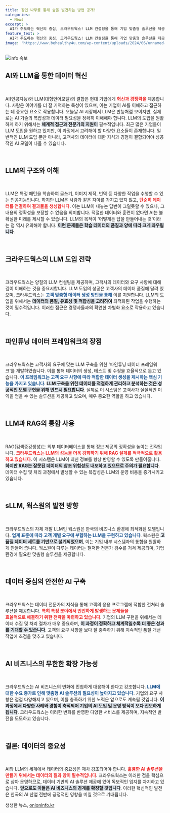 ```yaml
---
title: 장인 나무를 통해 숲을 발견하는 방법 공개!
categories:
  - News
excerpt: >
  AI가 주도하는 혁신의 중심, 크라우드웍스! LLM 컨설팅을 통해 기업 맞춤형 솔루션을 제공하며, 데이터를 기반으로 신뢰할 수 있는 AI 파트너로 성장 중입니다. 미래형 시장으로의 발걸음을 함께하세요!
feature_text: >
  AI가 주도하는 혁신의 중심, 크라우드웍스! LLM 컨설팅을 통해 기업 맞춤형 솔루션을 제공하며, 데이터를 기반으로 신뢰할 수 있는 AI 파트너로 성장 중입니다. 미래형 시장으로의 발걸음을 함께하세요!
image: 'https://www.behealthy4u.com/wp-content/uploads/2024/06/unnamed-file.png'
---
```


<p><img src="https://www.behealthy4u.com/wp-content/uploads/2024/06/unnamed-file.png" alt="info 속보" /></p>

<h2 data-ke-size="size26">AI와 LLM을 통한 데이터 혁신</h2>

<p data-ke-size="size16">&nbsp;</p>

<p>AI(인공지능)와 LLM(대형언어모델)의 결합은 현대 기업에게 <b><span style="color: #ee2323;">혁신과 경쟁력을</span></b> 제공합니다. 사람은 이야기를 더 잘 기억하는 특성이 있으며, 이는 기업이 AI를 이해하고 접근하는 데 중요한 요소로 작용합니다. 오늘날 AI 시장에서 LLM은 만능처럼 보이지만, 실제로는 AI 기술의 복잡성과 데이터 필요성을 정확히 이해해야 합니다. LLM의 도입을 원활하게 하기 위해서는 <b><span style="background-color: #21538527;">체계적 접근과 전문가의 지원이</span></b> 필수적입니다. 최근 많은 기업들이 LLM 도입을 원하고 있지만, 이 과정에서 고려해야 할 다양한 요소들이 존재합니다. 일반적인 LLM 도입 뿐만 아니라, 고객사의 데이터에 대한 지식과 경험이 결합되어야 성공적인 AI 모델이 나올 수 있습니다.</p>

<p data-ke-size="size16">&nbsp;</p>

<h2 data-ke-size="size26">LLM의 구조와 이해</h2>

<p data-ke-size="size16">&nbsp;</p>

<p>LLM은 특정 패턴을 학습하여 글쓰기, 이미지 제작, 번역 등 다양한 작업을 수행할 수 있는 인공지능입니다. 하지만 LLM은 사람과 같은 자아를 가지고 있지 않고, <b><span style="color: #ee2323;">단순히 데이터를 연결하여 결과물을 생성합니다</span></b>. 이는 LLM이 내놓는 답변이 그럴듯할 수 있으나, 그 내용의 정확성을 보장할 수 없음을 의미합니다. 적절한 데이터와 훈련이 없다면 AI는 불확실한 미래를 제시할 수 있습니다. LLM의 목적이 '어떻게든 답을 만들어내는 것'이라는 점 역시 유의해야 합니다. <b><span style="background-color: #21538527;">이런 문제들은 학습 데이터의 품질과 양에 따라 크게 좌우됩니다</span></b>.</p>

<p data-ke-size="size16">&nbsp;</p>

<h2 data-ke-size="size26">크라우드웍스의 LLM 도입 전략</h2>

<p data-ke-size="size16">&nbsp;</p>

<p>크라우드웍스는 양질의 LLM 컨설팅을 제공하며, 고객사의 데이터와 요구 사항에 대해 깊이 이해하는 것을 중요시합니다. LLM 도입의 성공은 고객사의 데이터 품질에 달려 있으며, 크라우드웍스는 <b><span style="color: #1a5490;">고객 맞춤형 데이터 생성 방안을 통해</span></b> 이를 지원합니다. LLM의 도입을 위해서는 <b><span style="background-color: #21538527;">데이터의 품질, 유효성 및 적합성을 고려하여</span></b> 최적화된 작업을 수행하는 것이 필수적입니다. 이러한 접근은 경쟁사들과의 확연한 차별화 요소로 작용하고 있습니다.</p>

<p data-ke-size="size16">&nbsp;</p>

<h2 data-ke-size="size26">파인튜닝 데이터 프레임워크의 장점</h2>

<p data-ke-size="size16">&nbsp;</p>

<p>크라우드웍스는 고객사의 요구에 맞는 LLM 구축을 위한 '파인튜닝 데이터 프레임워크'를 개발하였습니다. 이를 통해 데이터의 생성, 테스트 및 수정을 효율적으로 돕고 있습니다. <b><span style="color: #1a5490;">이 프레임워크는 고객 요구 사항에 따라 적합한 데이터 생성을 제시하는 핵심 기능을 가지고 있습니다</span></b>. <b><span style="background-color: #21538527;">LLM 구축을 위한 데이터를 적절하게 관리하고 분석하는 것은 성공적인 모델 구현을 위해 반드시 필요합니다</span></b>. 실제로 이 시스템은 고객사가 실질적인 이익을 얻을 수 있는 솔루션을 제공하고 있으며, 매우 중요한 역할을 하고 있습니다.</p>

<p data-ke-size="size16">&nbsp;</p>

<h2 data-ke-size="size26">LLM과 RAG의 통합 사용</h2>

<p data-ke-size="size16">&nbsp;</p>

<p>RAG(검색증강생성)는 외부 데이터베이스를 통해 정보 제공의 정확성을 높이는 전략입니다. <b><span style="color: #ee2323;">크라우드웍스는 LLM의 성능을 더욱 강화하기 위해 RAG 설계를 적극적으로 활용하고 있습니다</span></b>. 이 시스템은 LLM이 최신 정보를 항상 반영할 수 있도록 만들어줍니다. <b><span style="background-color: #21538527;">하지만 RAG는 잘못된 데이터의 참조 위험성도 내포하고 있으므로 주의가 필요합니다</span></b>. 데이터 수집 및 처리 과정에서 발생할 수 있는 복잡성은 LLM의 운영 비용을 증가시키고 있습니다.</p>

<p data-ke-size="size16">&nbsp;</p>

<h2 data-ke-size="size26">sLLM, 웍스원의 발전 방향</h2>

<p data-ke-size="size16">&nbsp;</p>

<p>크라우드웍스의 자체 개발 LLM인 웍스원은 한국의 비즈니스 환경에 최적화된 모델입니다. <b><span style="color: #1a5490;">업계 표준에 따라 고객 개별 요구에 부합하는 LLM을 구현하고 있습니다</span></b>. 웍스원은 <b><span style="background-color: #21538527;">고품질 데이터 세트를 기반으로 설계되었으며</span></b>, 이는 기업 내부 시스템과의 통합을 원활하게 만들어 줍니다. 웍스원이 다루는 데이터는 철저한 전문가 검수를 거쳐 제공되며, 기업 환경에 필요한 맞춤형 솔루션을 제공합니다.</p>

<p data-ke-size="size16">&nbsp;</p>

<h2 data-ke-size="size26">데이터 중심의 안전한 AI 구축</h2>

<p data-ke-size="size16">&nbsp;</p>

<p>크라우드웍스는 데이터 전문가의 지식을 통해 고객의 응용 프로그램에 적합한 전처리 솔루션을 제공합니다. <b><span style="color: #ee2323;">특히 특정 분야에서 빈번하게 발생하는 문제들을 <br>효율적으로 해결하기 위한 전략을 마련하고 있습니다</span></b>. 기업의 LLM 구현을 위해서는 데이터 수집 및 처리 절차가 매우 중요하며, <b><span style="background-color: #21538527;">이 과정이 정확하고 체계적일수록 더 좋은 성과를 기대할 수 있습니다</span></b>. 고객의 요구 사항을 보다 잘 충족하기 위해 지속적인 품질 개선 작업에 초점을 맞추고 있습니다.</p>

<p data-ke-size="size16">&nbsp;</p>

<h2 data-ke-size="size26">AI 비즈니스의 무한한 확장 가능성</h2>

<p data-ke-size="size16">&nbsp;</p>

<p>크라우드웍스는 AI 비즈니스의 변화에 민첩하게 대응해야 한다고 강조합니다. <b><span style="color: #1a5490;">LLM에 대한 수요 증가로 인해 맞춤형 AI 솔루션의 필요성이 높아지고 있습니다</span></b>. 기업의 요구 사항은 점점 다양해지고 있으며, 이를 충족하기 위한 노력은 앞으로도 계속될 것입니다. <b><span style="background-color: #21538527;">이 과정에서 다양한 사례와 경험이 축적되어 기업의 AI 도입 및 운영 방식이 보다 진보하게 됩니다</span></b>. 크라우드웍스는 이러한 변화를 반영한 다양한 서비스를 제공하며, 지속적인 발전을 도모하고 있습니다.</p>

<p data-ke-size="size16">&nbsp;</p>

<h2 data-ke-size="size26">결론: 데이터의 중요성</h2>

<p data-ke-size="size16">&nbsp;</p>

<p>AI와 LLM의 세계에서 데이터의 중요성은 재차 강조되어야 합니다. <b><span style="color: #ee2323;">훌륭한 AI 솔루션을 만들기 위해서는 데이터의 질과 양이 필수적입니다</span></b>. 크라우드웍스는 이러한 점을 핵심으로 삼아 운영하므로, 데이터 기반의 AI 솔루션 제공에 있어 독보적인 입지를 차지하고 있습니다. <b><span style="background-color: #21538527;">앞으로도 이들은 AI 비즈니스의 경계를 확장할 것입니다</span></b>. 이러한 혁신적인 발전은 한국의 AI 산업 전반에 긍정적인 영향을 미칠 것으로 기대됩니다.</p>
생생한 뉴스, <a href="https://onioninfo.kr" rel="dofollow">onioninfo.kr</a>


